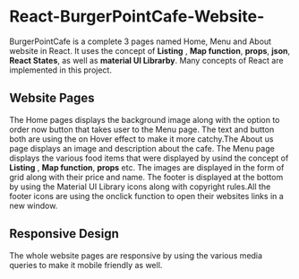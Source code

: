 # React-BurgerPointCafe-Website-
BurgerPointCafe is a complete 3 pages named Home, Menu and About website in React. It uses the concept of **Listing** , **Map function**, **props**, **json**, **React States**, as well as **material UI Librarby**. Many concepts of React are implemented in this project. 
## Website Pages
The Home pages displays the background image along with the option to order now button that takes user to the Menu page. The text and button both are using the on Hover effect to make it more catchy.The About us page displays an image and description about the cafe. The Menu page displays the various food items that were displayed by usind the concept of **Listing** , **Map function**, **props** etc. The images are displayed in the form of grid along with their price and name. 
The footer is displayed at the bottom by using the Material UI Library icons along with copyright rules.All the footer icons are using the onclick function to open their websites links in a new window.  
## Responsive Design 
The whole website pages are responsive by using the various media queries to make it mobile friendly as well. 
